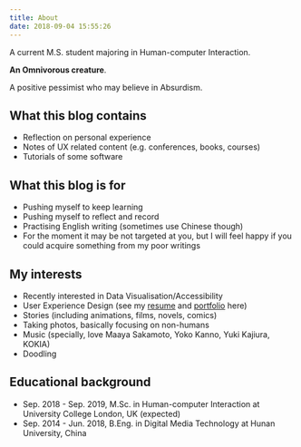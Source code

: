 ```yaml
---
title: About
date: 2018-09-04 15:55:26
---
```

A current M.S. student majoring in Human-computer Interaction.  

**An Omnivorous creature**.  

A positive pessimist who may believe in Absurdism.

## What this blog contains
- Reflection on personal experience
- Notes of UX related content (e.g. conferences, books, courses)
- Tutorials of some software

## What this blog is for
- Pushing myself to keep learning
- Pushing myself to reflect and record
- Practising English writing (sometimes use Chinese though)
- For the moment it may be not targeted at you, but I will feel happy if you could acquire something from my poor writings

## My interests
 - Recently interested in Data Visualisation/Accessibility
 - User Experience Design (see my <a href="/resources/Resume_Rq_K.pdf">resume</a> and <a href="/resources/UX_Portfolio_Ruiqi_Kong.pdf">portfolio</a> here)
 - Stories (including animations, films, novels, comics)
 - Taking photos, basically focusing on non-humans
 - Music (specially, love Maaya Sakamoto, Yoko Kanno, Yuki Kajiura, KOKIA)
 - Doodling

## Educational background
 - Sep. 2018 - Sep. 2019, M.Sc.  in Human-computer Interaction at University College London, UK (expected)
 - Sep. 2014 - Jun. 2018, B.Eng.  in Digital Media Technology at Hunan University, China